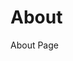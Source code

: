 # About

<!-- TODO: what is grader service? when should it be used? (what are the use cases -> to what can it scale) what does it replace? what does it not replace? -->
About Page
